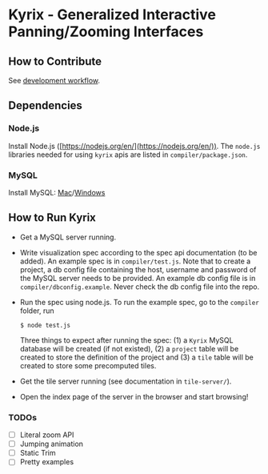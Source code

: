 # Kyrix - Generalized Interactive Panning/Zooming Interfaces
## How to Contribute
See [development workflow](https://github.com/tracyhenry/Kyrix/wiki/Development-Workflow).



## Dependencies
### Node.js
Install Node.js ([https://nodejs.org/en/](https://nodejs.org/en/)). The `node.js` libraries needed for using `kyrix` apis are listed in `compiler/package.json`. 

### MySQL
Install MySQL: [Mac](https://gist.github.com/nrollr/3f57fc15ded7dddddcc4e82fe137b58e)/[Windows](https://dev.mysql.com/doc/refman/5.7/en/windows-installation.html)


## How to Run Kyrix
* Get a MySQL server running. 

* Write visualization spec according to the spec api documentation (to be added). An example spec is in `compiler/test.js`. Note that to create a project, a db config file containing the host, username and password of the MySQL server needs to be provided. An example db config file is in `compiler/dbconfig.example`. Never check the db config file into the repo. 

* Run the spec using node.js. To run the example spec, go to the `compiler` folder, run

      $ node test.js
    
    Three things to expect after running the spec: 
    (1) a `Kyrix` MySQL database will be created (if not existed), (2) a `project` table will be created to store the definition of the project and (3) a `tile` table will be created to store some precomputed tiles. 

* Get the tile server running (see documentation in `tile-server/`). 

* Open the index page of the server in the browser and start browsing! 

### TODOs

- [ ] Literal zoom API
- [ ] Jumping animation
- [ ] Static Trim
- [ ] Pretty examples
